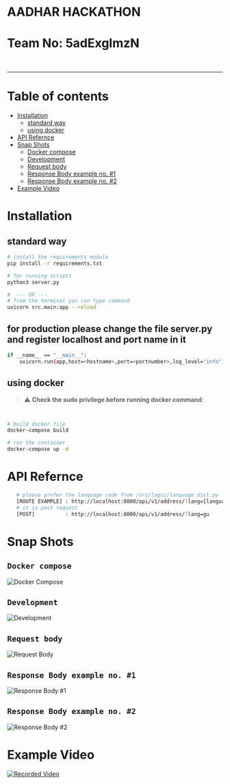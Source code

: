 # AADHAR HACKATHON
# Team No: 5adExgImzN

<br />
<hr />

Table of contents
=================


<!--ts-->  
   * [Installation](#installation)
      * [standard way](#standardway)
      * [using docker](#using-docker)
   * [API Refernce](#apireference)      
   * [Snap Shots](#snapshot)   
      * [Docker compose](#dockercompose)      
      * [Development](#development)      
      * [Request body](#requestbody)      
      * [Response Body example no. #1](#responsebodyExample1)      
      * [Response Body example no. #2](#responsebodyExample2)   
   * [Example Video](#exampleVideo)      
<!--te-->


Installation
============


standard way
------------

```bash
# install the requirements module
pip install -r requirements.txt

# for running scripts
python3 server.py

#  --- OR --- 
# from the terminal you can type command
uvicorn src.main:app --reload


```
## for production please change the file server.py and register localhost and port name in it

```bash
if __name__ == "__main__":
    uvicorn.run(app,host=<hostname>,port=<portnumber>,log_level="info")
```

using docker
------------

> :warning: **Check the sudo privilege before running docker command**:

```bash


# build docker file 
docker-compose build

# run the container 
docker-compose up -d

```

API Refernce
============

```bash
   # please prefer the language code from /src/logic/language_dict.py
   [ROUTE EXAMPLE] : http://localhost:8000/api/v1/address/?lang=[language name]
   # it is post request 
   [POST]          : http://localhost:8000/api/v1/address/?lang=gu   
```


Snap Shots
==========

```Docker compose```
----------------------
![Docker Compose](./images/docker-compose.png?raw=true "Docker Compose")

```Development```
------------------
![Development](./images/development.png?raw=true "Development")

```Request body```
-------------------
![Request Body](./images/Request_Body.png?raw=true "Request Body")

```Response Body example no. #1```
-----------------------------------
![Response Body #1](./images/response_body_11.png?raw=true "Response Body #1")

```Response Body example no. #2```
----------------------------------
![Response Body #2](./images/response_body_2.png?raw=true "Response Body #2")


Example Video
=============

[![Recorded Video](./images/development.png?raw=true)](./images/recording.mp4)